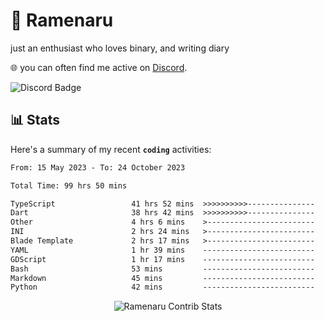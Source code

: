 # 🍜 Ramenaru
just an enthusiast who loves binary, and writing diary

🌐 you can often find me active on [Discord](https://discordapp.com/users/503291004200157185).

![Discord Badge](https://dcbadge.vercel.app/api/shield/503291004200157185)

## 📊 Stats

Here's a summary of my recent **`coding`** activities:

<!--START_SECTION:waka-->

```txt
From: 15 May 2023 - To: 24 October 2023

Total Time: 99 hrs 50 mins

TypeScript                 41 hrs 52 mins  >>>>>>>>>>---------------   41.93 %
Dart                       38 hrs 42 mins  >>>>>>>>>>---------------   38.77 %
Other                      4 hrs 6 mins    >------------------------   04.11 %
INI                        2 hrs 24 mins   >------------------------   02.42 %
Blade Template             2 hrs 17 mins   >------------------------   02.30 %
YAML                       1 hr 39 mins    -------------------------   01.66 %
GDScript                   1 hr 17 mins    -------------------------   01.29 %
Bash                       53 mins         -------------------------   00.89 %
Markdown                   45 mins         -------------------------   00.75 %
Python                     42 mins         -------------------------   00.71 %
```

<!--END_SECTION:waka-->

<div style="text-align: center;">
   <img align="center" src="https://github-readme-streak-stats.herokuapp.com/?user=Ramenaru&theme=dark&card_width=520" alt="Ramenaru Contrib Stats" />
</div>



